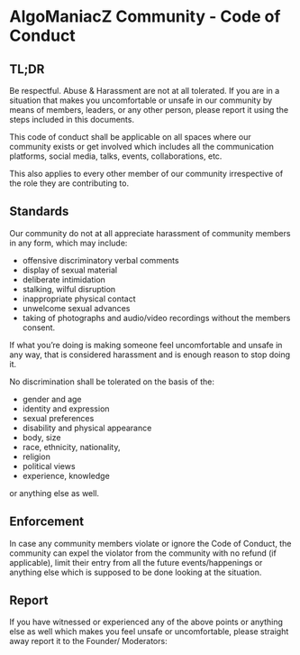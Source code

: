 # AlgoManiacZ Community - Code of Conduct  

## TL;DR

Be respectful. Abuse & Harassment are not at all tolerated. If you are in a situation that makes you uncomfortable or unsafe in our community by means of members, leaders, or any other person, please report it using the steps included in this documents.

This code of conduct shall be applicable on all spaces where our community exists or get involved which includes all the communication platforms, social media, talks, events, collaborations, etc.

This also applies to every other member of our community irrespective of the role they are contributing to.

## Standards

Our community do not at all appreciate harassment of community members in any form, which may include:
- offensive discriminatory verbal comments
- display of sexual material
- deliberate intimidation
- stalking, wilful disruption
- inappropriate physical contact
- unwelcome sexual advances
- taking of photographs and audio/video recordings without the members consent.  

If what you’re doing is making someone feel uncomfortable and unsafe in any way, that is considered harassment and is enough reason to stop doing it.

No discrimination shall be tolerated on the basis of the:
- gender and age
- identity and expression
- sexual preferences
- disability and physical appearance
- body, size
- race, ethnicity, nationality,
- religion 
- political views
- experience, knowledge  

or anything else as well.

## Enforcement

In case any community members violate or ignore the Code of Conduct, the community can expel the violator from the community with no refund (if applicable), limit their entry from all the future events/happenings or anything else which is supposed to be done looking at the situation.

## Report

If you have witnessed or experienced any of the above points or anything else as well which makes you feel unsafe or uncomfortable, please straight away report it to the Founder/ Moderators:

